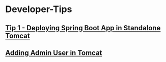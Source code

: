 # Developer-Tips

## [Tip 1 - Deploying Spring Boot App in Standalone Tomcat](https://github.com/iamvickyav/Developer-Tips/blob/master/Deploy-SpringBootApp-In-Tomcat.md)

## [Adding Admin User in Tomcat](https://github.com/iamvickyav/Developer-Tips/blob/master/Configure-admin-user-in-tomcat.md)
